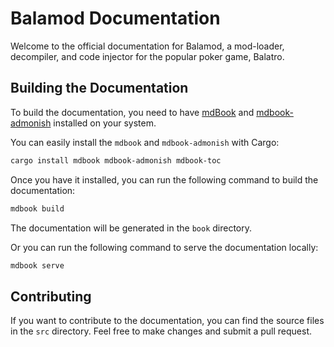 # Balamod Documentation

Welcome to the official documentation for Balamod, a mod-loader, decompiler, and code injector for the popular poker game, Balatro.

## Building the Documentation

To build the documentation, you need to have [mdBook](https://rust-lang.github.io/mdBook/index.html) and [mdbook-admonish](https://github.com/tommilligan/mdbook-admonish/) installed on your system.

You can easily install the `mdbook` and `mdbook-admonish` with Cargo:

```bash
cargo install mdbook mdbook-admonish mdbook-toc
```

Once you have it installed, you can run the following command to build the documentation:

```bash
mdbook build
```

The documentation will be generated in the `book` directory.

Or you can run the following command to serve the documentation locally:

```bash
mdbook serve
```

## Contributing

If you want to contribute to the documentation, you can find the source files in the `src` directory. Feel free to make changes and submit a pull request.
